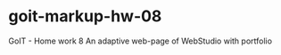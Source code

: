 # goit-markup-hw-08

GoIT - Home work 8
An adaptive web-page of WebStudio with portfolio

<!-- HEADER, Mobile menu .mobal-cosial: for 320px used gap for wrap of social items -->
